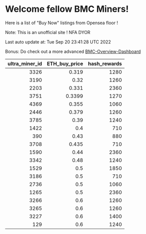 # Welcome fellow BMC Miners!
Here is a list of "Buy Now" listings from Opensea floor !

Note: This is an unofficial site ! NFA DYOR

Last auto update at: Tue Sep 20 23:41:28 UTC 2022

Bonus: Do check out a more advanced [BMC-Overview-Dashboard](https://dune.com/defifunk/BMC-Overview-Dashboard)


|   ultra_miner_id |   ETH_buy_price |   hash_rewards |
|-----------------:|----------------:|---------------:|
|             3326 |          0.319  |           1280 |
|             3190 |          0.32   |           1260 |
|             2203 |          0.331  |           2360 |
|             3751 |          0.3399 |           1270 |
|             4369 |          0.355  |           1060 |
|             2446 |          0.379  |           1260 |
|             3785 |          0.39   |           1240 |
|             1422 |          0.4    |            710 |
|              390 |          0.43   |            880 |
|             3708 |          0.435  |            710 |
|             1590 |          0.44   |           2360 |
|             3342 |          0.48   |           1240 |
|             1529 |          0.5    |           1850 |
|             3186 |          0.5    |            710 |
|             2736 |          0.5    |           1060 |
|             1265 |          0.5    |           2360 |
|             3266 |          0.6    |           1260 |
|             3265 |          0.6    |           1260 |
|             3227 |          0.6    |           1400 |
|              129 |          0.6    |           1240 |